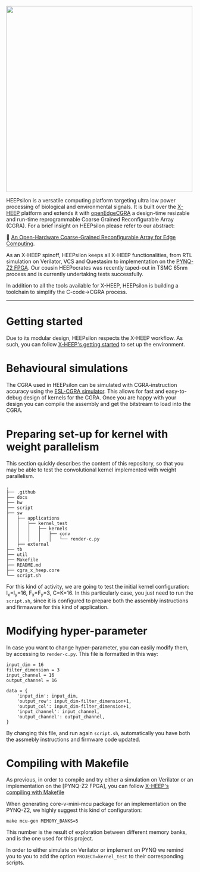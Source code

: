 <p align="left"><img src="docs/HEEPsilon_logo.png" width="500"></p>

HEEPsilon is a versatile computing platform targeting ultra low power processing of biological and environmental signals. It is built over the [X-HEEP](https://github.com/esl-epfl/x-heep) platform and extends it with [openEdgeCGRA](https://github.com/esl-epfl/OpenEdgeCGRA) a design-time resizable and run-time reprogrammable Coarse Grained Reconfigurable Array (CGRA).
For a brief insight on HEEPsilon please refer to our abstract:

📄 [An Open-Hardware Coarse-Grained Reconfigurable Array for Edge Computing](https://dl.acm.org/doi/10.1145/3587135.3591437).

As an X-HEEP spinoff, HEEPsilon keeps all X-HEEP functionalities, from RTL simulation on Verilator, VCS and Questasim to implementation on the [PYNQ-Z2 FPGA](https://www.xilinx.com/support/university/xup-boards/XUPPYNQ-Z2.html). Our cousin HEEPocrates was recently taped-out in TSMC 65nm process and is currently undertaking tests successfully.

In addition to all the tools available for X-HEEP, HEEPsilon is building a toolchain to simplify the C-code→CGRA process.

---

# Getting started

Due to its modular design, HEEPsilon respects the X-HEEP workflow. As such, you can follow [X-HEEP's getting started](https://x-heep.readthedocs.io/en/latest/How_to/GettingStarted.html) to set up the environment.

# Behavioural simulations

The CGRA used in HEEPsilon can be simulated with CGRA-instruction accuracy using the [ESL-CGRA simulator](https://github.com/esl-epfl/ESL-CGRA-simulator).
This allows for fast and easy-to-debug design of kernels for the CGRA. Once you are happy with your design you can compile the assembly and get the bitstream to load into the CGRA.

# Preparing set-up for kernel with weight parallelism
This section quickly describes the content of this repository, so that you may be able to test the convolutional kernel implemented with weight parallelism.

```
.
├── .github
├── docs
├── hw
├── script
├── sw
│   ├── applications
│   │   ├── kernel_test
│   │   │   ├── kernels
│   │   │   │   ├── conv
│   │   │   │   │   └── render-c.py
│   ├── external
├── tb
├── util
├── Makefile
├── README.md
├── cgra_x_heep.core
└── script.sh
```
For this kind of activity, we are going to test the initial kernel configuration: I<sub>x</sub>=I<sub>y</sub>=16, F<sub>x</sub>=F<sub>y</sub>=3, C=K=16. In this particularly case, you just need to run the `script.sh`, since it is configured to prepare both the assembly instructions and firmaware for this kind of application.

# Modifying hyper-parameter 
In case you want to change hyper-parameter, you can easily modify them, by accessing to `render-c.py`. This file is formatted in this way:
```
input_dim = 16
filter_dimension = 3
input_channel = 16
output_channel = 16

data = {
    'input_dim': input_dim,
    'output_row': input_dim-filter_dimension+1,
    'output_col': input_dim-filter_dimension+1,
    'input_channel': input_channel,
    'output_channel': output_channel,
}
```
By changing this file, and run again `script.sh`, automatically you have both the assmebly instructions and firmware code updated.

# Compiling with Makefile
As previous, in order to compile and try either a simulation on Verilator or an implementation on the [PYNQ-Z2 FPGA], you can follow [X-HEEP's compiling with Makefile](https://x-heep.readthedocs.io/en/latest/How_to/CompileMakefile.html)

When generating core-v-mini-mcu package for an implementation on the PYNQ-Z2, we highly suggest this kind of configuration:

```
make mcu-gen MEMORY_BANKS=5
```
This number is the result of exploration between different memory banks, and is the one used for this project.

In order to either simulate on Verilator or implement on PYNQ we remind you to you to add the option `PROJECT=kernel_test` to their corresponding scripts.





